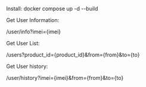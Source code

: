 Install:
docker compose up -d --build

Get User Information:

/user/info?imei={imei}

Get User List:

/users?product_id={product_id}&from={from}&to={to}

Get User history:

/user/history?imei={imei}&from={from}&to={to}